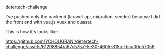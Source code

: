detertech-challenge

I've pushed only the backend (laravel api, migration, seeder) because I did the front end with vue.js vuex and quasar.

This is how it's looks like: 


https://github.com/YCHOUGRANI/detertech-challenge/assets/61298854/a67c5757-5e30-4605-815b-fbca00c57056

